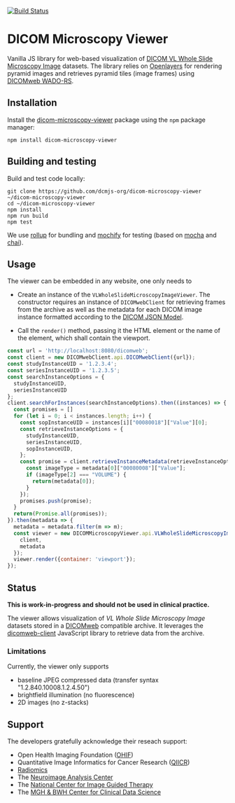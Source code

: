 [![Build Status](https://travis-ci.com/dcmjs-org/dicom-microscopy-viewer.svg?branch=master)](https://travis-ci.com/dcmjs-org/dicom-microscopy-viewer)

# DICOM Microscopy Viewer
Vanilla JS library for web-based visualization of [DICOM VL Whole Slide Microscopy Image](http://dicom.nema.org/medical/dicom/current/output/chtml/part03/sect_A.32.8.html) datasets.
The library relies on [Openlayers](http://openlayers.org/) for rendering pyramid images and retrieves pyramid tiles (image frames) using [DICOMweb WADO-RS](https://www.dicomstandard.org/dicomweb/retrieve-wado-rs-and-wado-uri/). 


## Installation

Install the [dicom-microscopy-viewer](https://www.npmjs.com/package/dicom-microscopy-viewer) package using the `npm` package manager:

```None
npm install dicom-microscopy-viewer
```

## Building and testing

Build and test code locally:

```None
git clone https://github.com/dcmjs-org/dicom-microscopy-viewer ~/dicom-microscopy-viewer
cd ~/dicom-microscopy-viewer
npm install
npm run build
npm test
```

We use [rollup](https://rollupjs.org/guide/en) for bundling and [mochify](https://github.com/mantoni/mochify.js) for testing (based on [mocha](https://mochajs.org/) and [chai](http://www.chaijs.com/)).


## Usage

The viewer can be embedded in any website, one only needs to

* Create an instance of the `VLWholeSlideMicroscopyImageViewer`. The constructor requires an instance of `DICOMwebClient` for retrieving frames from the archive as well as the metadata for each DICOM image instance formatted according to the [
DICOM JSON Model](http://dicom.nema.org/medical/dicom/current/output/chtml/part18/sect_F.2.html).

* Call the `render()` method, passing it the HTML element or the name of the element, which shall contain the viewport.


```js
const url = 'http://localhost:8080/dicomweb';
const client = new DICOMwebClient.api.DICOMwebClient({url});
const studyInstanceUID = '1.2.3.4';
const seriesInstanceUID = '1.2.3.5';
const searchInstanceOptions = {
  studyInstanceUID,
  seriesInstanceUID
};
client.searchForInstances(searchInstanceOptions).then((instances) => {
  const promises = []
  for (let i = 0; i < instances.length; i++) {
    const sopInstanceUID = instances[i]["00080018"]["Value"][0];
    const retrieveInstanceOptions = {
      studyInstanceUID,
      seriesInstanceUID,
      sopInstanceUID,
    };
    const promise = client.retrieveInstanceMetadata(retrieveInstanceOptions).then(metadata => {
      const imageType = metadata[0]["00080008"]["Value"];
      if (imageType[2] === "VOLUME") {
        return(metadata[0]);
      }
    });
    promises.push(promise);
  }
  return(Promise.all(promises));
}).then(metadata => {
  metadata = metadata.filter(m => m);
  const viewer = new DICOMMicroscopyViewer.api.VLWholeSlideMicroscopyImageViewer({
    client,
    metadata
  });
  viewer.render({container: 'viewport'});
});
```

## Status

**This is work-in-progress and should not be used in clinical practice.**

The viewer allows visualization of *VL Whole Slide Microscopy Image* datasets stored in a [DICOMweb](https://www.dicomstandard.org/dicomweb/) compatible archive.
It leverages the [dicomweb-client](https://github.com/dcmjs-org/dicomweb-client) JavaScript library to retrieve data from the archive.

### Limitations

Currently, the viewer only supports

* baseline JPEG compressed data (transfer syntax "1.2.840.10008.1.2.4.50")
* brightfield illumination (no fluorescence)
* 2D images (no z-stacks)

## Support

The developers gratefully acknowledge their reseach support:
* Open Health Imaging Foundation ([OHIF](http://ohif.org))
* Quantitative Image Informatics for Cancer Research ([QIICR](http://qiicr.org))
* [Radiomics](http://radiomics.io)
* The [Neuroimage Analysis Center](http://nac.spl.harvard.edu)
* The [National Center for Image Guided Therapy](http://ncigt.org)
* The [MGH & BWH Center for Clinical Data Science](https://www.ccds.io/)

